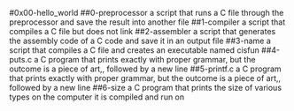 #0x00-hello_world
##0-preprocessor a script that runs a C file through the preprocessor and save the result into another file
##1-compiler a script that compiles a C file but does not link
##2-assembler a script that generates the assembly code of a C code and save it in an output file
##3-name a script that compiles a C file and creates an executable named cisfun
##4-puts.c a C program that prints exactly with proper grammar, but the outcome is a piece of art,, followed by a new line
##5-printf.c a C program that prints exactly with proper grammar, but the outcome is a piece of art,, followed by a new line
##6-size a C program that prints the size of various types on the computer it is compiled and run on

